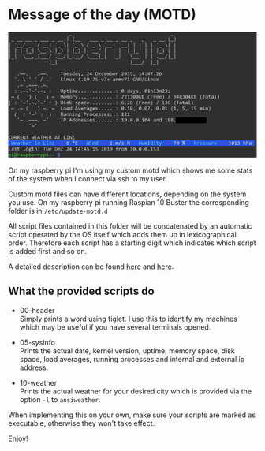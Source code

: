 # Message of the day (MOTD)

![](motd-screen.PNG)

On my raspberry pi I'm using my custom motd which shows me some stats of the system when I connect via ssh to my user.

Custom motd files can have different locations, depending on the system you use. On my raspberry pi running Raspian 10 Buster the corresponding folder is in `/etc/update-motd.d`

All script files contained in this folder will be concatenated by an automatic script operated by the OS itself which adds them up in lexicographical order. Therefore each script has a starting digit which indicates which script is added first and so on.

A detailed description can be found [here](https://ownyourbits.com/2017/04/05/customize-your-motd-login-message-in-debian-and-ubuntu/) and [here](https://wiki.ubuntu.com/UpdateMotd).

## What the provided scripts do
* 00-header  
Simply prints a word using figlet. I use this to identify my machines which may be useful if you have several terminals opened.

* 05-sysinfo  
Prints the actual date, kernel version, uptime, memory space, disk space, load averages, running processes and internal and external ip address.

* 10-weather  
Prints the actual weather for your desired city which is provided via the option `-l` to `ansiweather`.

When implementing this on your own, make sure your scripts are marked as executable, otherwise they won't take effect.

Enjoy!